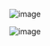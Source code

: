 ![image](https://github.com/kiwijomn/blog_springboot/assets/116738827/33b3ff52-86b8-4627-aab3-b8c407e0bc8f)

![image](https://github.com/kiwijomn/blog_springboot/assets/116738827/8c5f93da-8ad6-4871-b823-14d94e988cc2)
